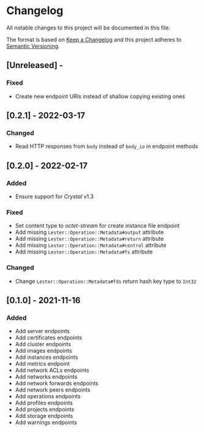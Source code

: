 # Changelog

All notable changes to this project will be documented in this file.

The format is based on [Keep a Changelog](http://keepachangelog.com/en/1.0.0/)
and this project adheres to [Semantic Versioning](http://semver.org/spec/v2.0.0.html).

## [Unreleased] - 

### Fixed
- Create new endpoint URIs instead of shallow copying existing ones

## [0.2.1] - 2022-03-17

### Changed
- Read HTTP responses from `body` instead of `body_io` in endpoint methods

## [0.2.0] - 2022-02-17

### Added
- Ensure support for *Crystal* v1.3

### Fixed
- Set content type to *octet-stream* for create instance file endpoint
- Add missing `Lester::Operation::Metadata#output` attribute
- Add missing `Lester::Operation::Metadata#return` attribute
- Add missing `Lester::Operation::Metadata#control` attribute
- Add missing `Lester::Operation::Metadata#fs` attribute

### Changed
- Change `Lester::Operation::Metadata#fds` return hash key type to `Int32`

## [0.1.0] - 2021-11-16

### Added
- Add server endpoints
- Add certificates endpoints
- Add cluster endpoints
- Add images endpoints
- Add instances endpoints
- Add metrics endpoint
- Add network ACLs endpoints
- Add networks endpoints
- Add network forwards endpoints
- Add network peers endpoints
- Add operations endpoints
- Add profiles endpoints
- Add projects endpoints
- Add storage endpoints
- Add warnings endpoints

